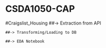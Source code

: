 # CSDA1050-CAP

#Craigslist_Housing
	##-> Extraction from API
	
	##-> Transforming/Loading to DB
	
	##-> EDA Notebook
	
